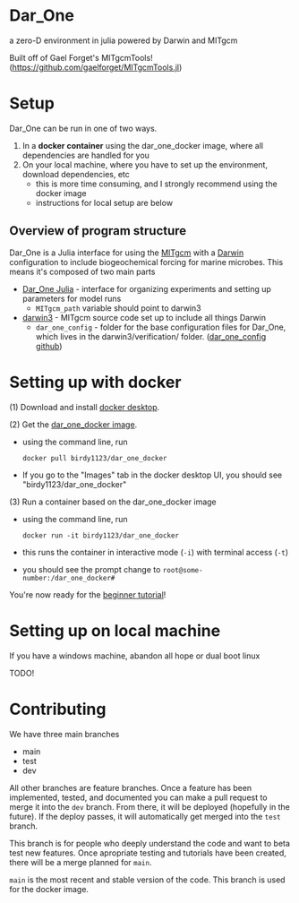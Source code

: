 # Dar_One
a zero-D environment in julia powered by Darwin and MITgcm

Built off of Gael Forget's MITgcmTools! (https://github.com/gaelforget/MITgcmTools.jl)

# Setup

Dar_One can be run in one of two ways. 
1) In a **docker container** using the dar_one_docker image, where all dependencies are handled for you 
2) On your local machine, where you have to set up the environment, download dependencies, etc 
    - this is more time consuming, and I strongly recommend using the docker image
    - instructions for local setup are below

##  Overview of program structure 

Dar_One is a Julia interface for using the [MITgcm](https://mitgcm.org/) with a [Darwin](https://darwinproject.mit.edu/) configuration to include biogeochemical forcing for marine microbes. This means it's composed of two main parts
- [Dar_One Julia](https://github.com/barbara42/Dar_One) - interface for organizing experiments and setting up parameters for model runs 
    - `MITgcm_path` variable should point to darwin3
- [darwin3](https://github.com/darwinproject/darwin3) - MITgcm source code set up to include all things Darwin 
    - `dar_one_config` - folder for the base configuration files for Dar_One, which lives in the darwin3/verification/ folder. ([dar_one_config github](https://github.com/barbara42/dar_one_config))

# Setting up with docker

(1) Download and install [docker desktop](https://www.docker.com/).

(2) Get the [dar_one_docker image](https://hub.docker.com/repository/docker/birdy1123/dar_one_docker).
- using the command line, run 

    `docker pull birdy1123/dar_one_docker`

- If you go to the "Images" tab in the docker desktop UI, you should see "birdy1123/dar_one_docker"

(3) Run a container based on the dar_one_docker image
- using the command line, run 

    `docker run -it birdy1123/dar_one_docker` 
- this runs the container in interactive mode (`-i`) with terminal access (`-t`) 
- you should see the prompt change to `root@some-number:/dar_one_docker#`

You're now ready for the [beginner tutorial](beginner_tutorial/README.md)!
# Setting up on local machine

If you have a windows machine, abandon all hope or dual boot linux 

TODO! 

# Contributing 

We have three main branches
- main
- test
- dev 

All other branches are feature branches. Once a feature has been implemented, tested, and documented you can make a pull request to merge it into the `dev` branch. From there, it will be deployed (hopefully in the future). If the deploy passes, it will automatically get merged into the `test` branch. 

This branch is for people who deeply understand the code and want to beta test new features. Once apropriate testing and tutorials have been created, there will be a merge planned for `main`. 

`main` is the most recent and stable version of the code. This branch is used for the docker image. 